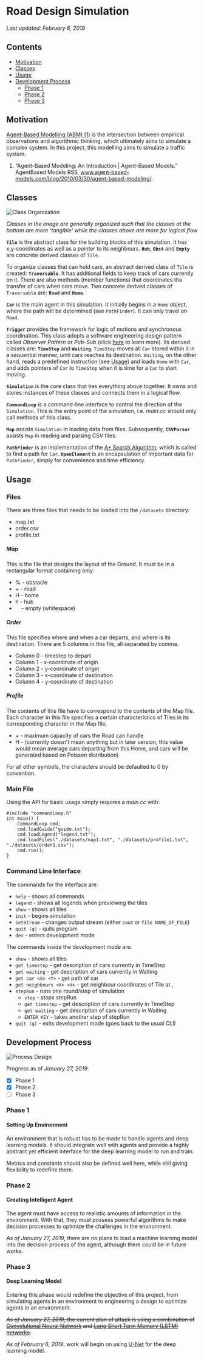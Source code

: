 # Road Design Simulation

*Last updated: February 6, 2019*

## Contents
- [Motivation](#motivation)
- [Classes](#classes)
- [Usage](#usage)
- [Development Process](#development-process)
	- [Phase 1](#phase-1)
	- [Phase 2](#phase-2)
	- [Phase 3](#phase-3)

## Motivation
[Agent-Based Modelling (ABM) (1)](http://www.agent-based-models.com/blog/2010/03/30/agent-based-modeling) is the intersection between empirical observations and algorithmic thinking, which ultimately aims to simulate a complex system. In this project, this modelling aims to simulate a traffic system.

1. “Agent-Based Modeling: An Introduction | Agent-Based Models.” AgentBased Models RSS, www.agent-based-models.com/blog/2010/03/30/agent-based-modeling/. 

## Classes

![Class Organization](/assets/ObjectsUML.png)

*Classes in the image are generally organized such that the classes at the bottom are more 'tangible' while the classes above are more for logical flow*

**`Tile`** is the abstract class for the building blocks of this simulation. It has x,y-coordinates as well as a pointer to its neighbours. **`Hub`**, **`Obst`** and **`Empty`** are concrete derived classes of `Tile`.

To organize classes that can hold cars, an abstract derived class of `Tile` is created: **`Traversable`**. It has additional fields to keep track of cars currently on it. There are also methods (member functions) that coordinates the transfer of cars when cars move. Two concrete derived classes of `Traversable` are: **`Road`** and **`Home`**.

**`Car`** is the main agent in this simulation. It initially begins in a `Home` object, where the path will be determined (see `PathFinder`). It can only travel on `Road`.

**`Trigger`** provides the framework for logic of motions and synchronous coordination. This class adopts a software engineering design pattern called *Observer Pattern* or *Pub-Sub* (click [here](https://sourcemaking.com/design_patterns/observer) to learn more). Its derived classes are: **`TimeStep`** and **`Waiting`**. `TimeStep` moves all `Car` stored within it in a sequential manner, until cars reaches its destination. `Waiting`, on the other hand, reads a predefined instruction (see [Usage](#usage)) and loads `Home` with `Car`, and adds pointers of `Car` to `TimeStep` when it is time for a `Car` to start moving.

**`Simulation`** is the core class that ties everything above together. It owns and stores instances of these classes and connects them in a logical flow.

**`CommandLoop`** is a command-line interface to control the direction of the `Simulation`. This is the entry point of the simulation, i.e. *main.cc* should only call methods of this class.

**`Map`** assists `Simulation` in loading data from files. Subsequently, **`CSVParser`** assists `Map` in reading and parsing CSV files.

**`PathFinder`** is an implementation of the [A* Search Algorithm](https://en.wikipedia.org/wiki/A*_search_algorithm), which is called to find a path for `Car`. **`OpenElement`** is an encapsulation of important data for `PathFinder`, simply for convenience and time efficiency.

## Usage

### Files
There are three files that needs to be loaded into the `/datasets` directory:

- map.txt
- order.csv
- profile.txt

##### Map
This is the file that designs the layout of the Ground.
It must be in a rectangular format containing only:

- % - obstacle
- \+ - road
- H - home
- h - hub
- &nbsp; &nbsp; - empty (whitespace)

##### Order
This file specifies where and when a car departs, and where is its destination.
There are 5 columns in this file, all separated by comma.

- Column 0 - timestep to depart
- Column 1 - x-coordinate of origin
- Column 2 - y-coordinate of origin
- Column 3 - x-coordinate of destination
- Column 4 - y-coordinate of destination

##### Profile
The contents of this file have to correspond to the contents of the Map file.
Each character in this file specifies a certain characteristics of Tiles in its corresponding character in the Map file.

- \+ - maximum capacity of cars the Road can handle
- H - (currently doesn't mean anything but in later version, this value would mean average cars departing from this Home, and cars will be generated based on Poisson distribution)

For all other symbols, the characters should be defaulted to 0 by convention.

### Main File
Using the API for basic usage simply requires a *main.cc* with:
```
#include "commandLoop.h"
int main() {
	CommandLoop cmd;
	cmd.loadGuide("guide.txt");
	cmd.loadLegend("legend.txt");
	cmd.loadFiles("./datasets/map1.txt", "./datasets/profile1.txt", "./datasets/order1.csv");
	cmd.run();
}
```

### Command Line Interface
The commands for the interface are:

* `help`      - shows all commands
* `legend`    - shows all legends when previewing the tiles
* `show`      - shows all tiles
* `init`      - begins simulation
* `setStream` - changes output stream (either `cout` or `file NAME_OF_FILE`)
* `quit (q)`  - quits program
* `dev`       - enters development mode

The commands inside the development mode are:

* `show`                   - shows all tiles
* `get timestep`           - get description of cars currently in TimeStep
* `get waiting`            - get description of cars currently in Waiting
* `get car <X> <Y>`        - get path of car
* `get neighbours <X> <Y>` - get neighbour coordinates of Tile at <X>,<Y>
* `stepRun`                - runs one round/step of simulation
  * `stop`         - stops stepRun
  * `get timestep` - get description of cars currently in TimeStep
  * `get waiting`  - get description of cars currently in Waiting
  * `ENTER KEY`    - takes another step of stepRun
* `quit (q)`               - exits development mode (goes back to the usual CLI)

## Development Process

![Process Design](/assets/ProcessDesign.png)

Progress as of *January 27, 2019*:

 - [x] Phase 1
 - [x] Phase 2
 - [ ] Phase 3

### Phase 1
#### Setting Up Environment
An environment that is robust has to be made to handle agents and deep learning models. It should integrate well with agents and provide a highly abstract yet efficient interface for the deep learning model to run and train.

Metrics and constants should also be defined well here, while still giving flexibility to redefine them.

### Phase 2
#### Creating Intelligent Agent
The agent must have access to realistic amounts of information in the environment. With that, they must possess powerful algorithms to make decision processes to optimize the challenges in the environment.

*As of January 27, 2019*, there are no plans to load a machine learning model into the decision process of the agent, although there could be in future works.

### Phase 3
#### Deep Learning Model
Entering this phase would redefine the objective of this project, from simulating agents in an environment to engineering a design to optimize agents in an environment.

~~*As of January 27, 2019*, the current plan of attack is using a combination of [Convolutional Neural Network](http://cs231n.github.io/convolutional-networks/) and [Long Short Term Memory (LSTM) networks](http://colah.github.io/posts/2015-08-Understanding-LSTMs/).~~

*As of February 6, 2019*, work will begin on using [U-Net](https://arxiv.org/pdf/1505.04597.pdf) for the deep learning model.
